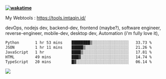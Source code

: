 **[![wakatime](https://wakatime.com/badge/user/87646243-158a-4241-a3cb-668e1fa2dbb8.svg)](https://wakatime.com/@87646243-158a-4241-a3cb-668e1fa2dbb8?style=plastic)**


My Webtools : https://tools.imtaqin.id/


devOps, nodejs dev, backend-dev, frontend (maybe?), software engineer, reverse-engineer, mobile-dev, desktop dev, Automation (i'm fully love it), 

<!--START_SECTION:waka-->

```txt
Python       1 hr 53 mins    ████████▒░░░░░░░░░░░░░░░░   33.73 %
JSON         1 hr 11 mins    █████▒░░░░░░░░░░░░░░░░░░░   21.26 %
JavaScript   1 hr            ████▒░░░░░░░░░░░░░░░░░░░░   17.81 %
HTML         49 mins         ███▓░░░░░░░░░░░░░░░░░░░░░   14.74 %
TypeScript   20 mins         █▓░░░░░░░░░░░░░░░░░░░░░░░   06.14 %
```

<!--END_SECTION:waka-->

<img src="https://github-readme-activity-graph-fjqz177.vercel.app/graph?username=fdciabdul&theme=github-dark"/>
